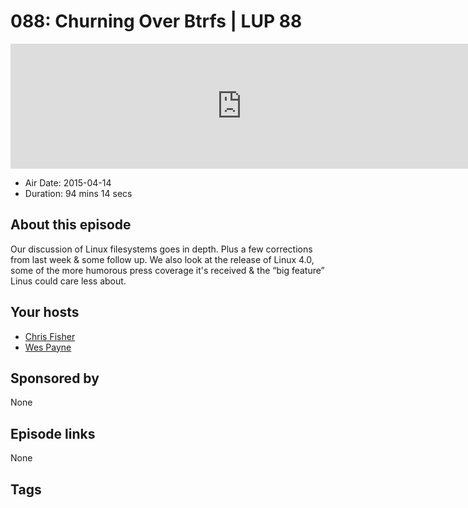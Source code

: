 # 088: Churning Over Btrfs | LUP 88

<iframe src="https://player.fireside.fm/v2/RUkczH-V+8MQUhZ_2?theme=dark" width="740" height="200" frameborder="0" scrolling="no"></iframe>

* Air Date: 2015-04-14
* Duration: 94 mins 14 secs

## About this episode

Our discussion of Linux filesystems goes in depth. Plus a few corrections from last week & some follow up. We also look at the release of Linux 4.0, some of the more humorous press coverage it's received & the “big feature” Linus could care less about.

## Your hosts
* [Chris Fisher](https://linuxunplugged.com/hosts/chrislas)
* [Wes Payne](https://linuxunplugged.com/hosts/wes)

## Sponsored by

None



## Episode links

None



## Tags

